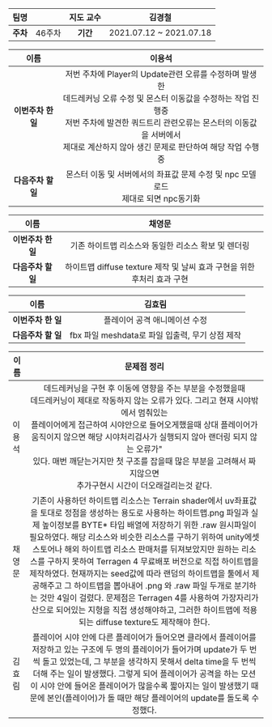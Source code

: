 |   팀명   |        | 지도 교수 |         김경철          |
| :------: | :----: | :-------: | :---------------------: |
| **주차** | 46주차 | **기간**  | 2021.07.12 ~ 2021.07.18 |

|        이름        |                            이용석                            |
| :----------------: | :----------------------------------------------------------: |
| **이번주차 한 일** | 저번 주차에 Player의 Update관련 오류를 수정하며 발생한<br /> 데드레커닝 오류 수정 및 몬스터 이동값을 수정하는 작업 진행중<br /> 저번 주차에 발견한 쿼드트리 관련오류는 몬스터의 이동값을 서버에서<br /> 제대로 계산하지 않아 생긴 문제로 판단하여 해당 작업 수행중 |
| **다음주차 할 일** | 몬스터 이동 및 서버에서의 좌표값 문제 수정 및 npc 모델로드<br /> 제대로 되면 npc동기화 |

|        이름        |                            채영문                            |
| :----------------: | :----------------------------------------------------------: |
| **이번주차 한 일** |     기존 하이트맵 리소스와 동일한 리소스 확보 및 렌더링      |
| **다음주차 할 일** | 하이트맵 diffuse texture 제작 및 날씨 효과 구현을 위한 후처리 효과 구현 |

|        이름        |                     김효림                      |
| :----------------: | :---------------------------------------------: |
| **이번주차 한 일** |          플레이어 공격 애니메이션 수정          |
| **다음주차 할 일** | fbx 파일 meshdata로 파일 입출력, 무기 상점 제작 |

| 이름   |                         문제점 정리                          |
| ------ | :----------------------------------------------------------: |
| 이용석 | 데드레커닝을 구현 후 이동에 영향을 주는 부분을 수정했을때 <br /> 데드레커닝이 제대로 작동하지 않는 오류가 있다. 그리고 현재 시야밖에서 멈춰있는<br /> 플레이어에게 접근하여 시야안으로 들어오게했을때 상대 플레이어가<br /> 움직이지 않으면 해당 시야처리검사가 실행되지 않아 랜더링 되지 않는 오류가"<br /> 있다. 매번 깨닫는거지만 첫 구조를 잡을때 많은 부분을 고려해서 짜지않으면<br /> 추가구현시 시간이 더오래걸리는것 같다. |
| 채영문 | 기존이 사용하던 하이트맵 리소스는 Terrain shader에서 uv좌표값을 토대로 정점을 생성하는 용도로 사용하는 하이트맵.png 파일과 실제 높이정보를 BYTE* 타입 배열에 저장하기 위한 .raw 원시파일이 필요하였다. 해당 리소스와 비슷한 리소스를 구하기 위하여 unity에셋 스토어나 해외 하이트맵 리소스 판매처를 뒤져보았지만 원하는 리소스를 구하지 못하여 Terragen 4 무료배포 버전으로 직접 하이트맵을 제작하였다. 현재까지는 seed값에 따라 랜덤의 하이트맵을 툴에서 제공해주고 그 하이트맵을 뽑아내어 .png 와 .raw 파일 두개로 분기하는 것만 4일이 걸렸다. 문제점은 Terragen 4를 사용하여 가장자리가 산으로 되어있는 지형을 직접 생성해야하고, 그러한 하이트맵에 적용되는 diffuse texture도 제작해야 한다. |
| 김효림 | 플레이어 시야 안에 다른 플레이어가 들어오면 클라에서 플레이어를 저장하고 있는 구조에 두 명의 플레이어가 들어가며 update가 두 번씩 돌고 있었는데, 그 부분을 생각하지 못해서 delta time을 두 번씩 더해 주는 일이 발생했다. 그렇게 되어 플레이어가 공격을 하는 모션이 시야 안에 들어온 플레이어가 많을수록 짧아지는 일이 발생했기 때문에 본인(플레이어)가 돌 때만 해당 플레이어의 update를 돌도록 수정했다. |

